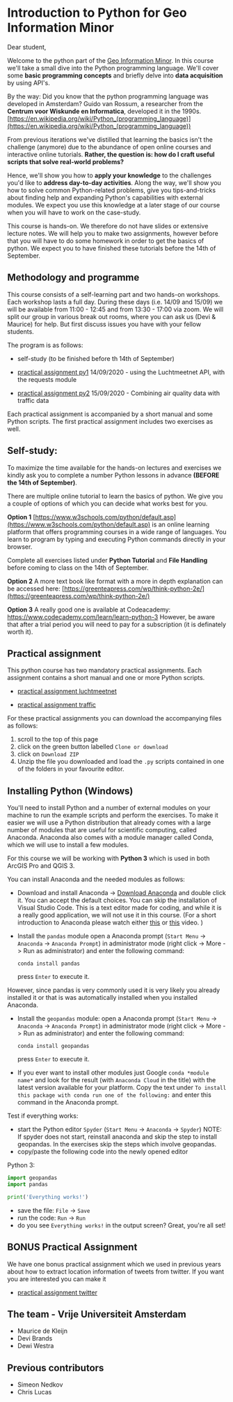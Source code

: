 # Introduction to Python for Geo Information Minor

Dear student,

Welcome to the python part of the [Geo Information Minor](www.nationalegiminor.nl). In this course we'll take a small dive into the Python programming language. We'll cover some **basic programming concepts** and briefly delve into **data acquisition** by using API's.

By the way: Did you know that the python programming language was developed in Amsterdam? Guido van Rossum, a researcher from the **Centrum voor Wiskunde en Informatica**, developed it in the 1990s. [https://en.wikipedia.org/wiki/Python_(programming_language)](https://en.wikipedia.org/wiki/Python_(programming_language))

From previous iterations we've distilled that learning the basics isn't the challenge (anymore) due to the abundance of open online courses and interactive online tutorials. **Rather, the question is: how do I craft useful scripts that solve real-world problems?**

Hence, we'll show you how to **apply your knowledge** to the challenges you'd like to **address day-to-day activities**. Along the way, we'll show you how to solve common Python-related problems, give you tips-and-tricks about finding help and expanding Python's capabilities with external modules. We expect you use this knowledge at a later stage of our course when you will have to work on the case-study. 

This course is hands-on. We therefore do not have slides or extensive lecture notes. We will help you to make two assignments, however before that you will have to do some homework in order to get the basics of python. We expect you to have finished these tutorials before the 14th of September. 

## Methodology and programme

This course consists of a self-learning part and two hands-on workshops. Each workshop lasts a full day. During these days (i.e. 14/09 and 15/09) we will be available from 11:00 - 12:45 and from 13:30 - 17:00 via zoom. We will split our group in various break out rooms, where you can ask us (Devi & Maurice) for help. But first discuss issues you have with your fellow students. 

The program is as follows:

-   self-study (to be finished before th 14th of September)

-   [practical assignment py1](https://github.com/SPINLab/GI_Minor_2020/tree/master/py1_LuchtmeetnetAPI) 14/09/2020 - using the Luchtmeetnet API, with the requests module
-   [practical assignment py2](https://github.com/SPINLab/GI_Minor_2020/tree/master/py2_Traffic) 15/09/2020 - Combining air quality data with traffic data

Each practical assignment is accompanied by a short manual and some Python scripts. The first practical assignment includes two exercises as well. 

## Self-study: 

To maximize the time available for the hands-on lectures and exercises we kindly ask you to complete a number Python lessons in advance **(BEFORE the 14th of September)**.

There are multiple online tutorial to learn the basics of python. We give you a couple of options of which you can decide what works best for you. 

**Option 1**
[https://www.w3schools.com/python/default.asp](https://www.w3schools.com/python/default.asp) is an online learning platform that offers programming courses in a wide range of languages. You learn to program by typing and executing Python commands directly in your browser.

Complete all exercises listed under **Python Tutorial** and **File Handling** before coming to class on the 14th of September.

**Option 2**
A more text book like format with a more in depth explanation can be accessed here:
[https://greenteapress.com/wp/think-python-2e/](https://greenteapress.com/wp/think-python-2e/)

**Option 3**
A really good one is available at Codeacademy: https://www.codecademy.com/learn/learn-python-3 However, be aware that after a trial period you will need to pay for a subscription (it is definately worth it).

## Practical assignment

This python course has two mandatory practical assignments. Each assignment contains a short manual and one or more Python scripts.

-   [practical assignment luchtmeetnet](https://github.com/SPINLab/GI_Minor_2020/tree/master/py1_LuchtmeetnetAPI)

-   [practical assignment traffic](https://github.com/SPINLab/GI_Minor_2020/tree/master/py2_Traffic)

For these practical assignments you can download the accompanying files as follows:

1. scroll to the top of this page
2. click on the green button labelled `Clone or download`
3. click on `Download ZIP`
4. Unzip the file you downloaded and load the `.py` scripts contained in one of the folders in your favourite editor.

## Installing Python (Windows)

You'll need to install Python and a number of external modules on your machine to run the example scripts and perform the exercises. To make it easier we will use a Python distribution that already comes with a large number of modules that are useful for scientific computing, called Anaconda. Anaconda also comes with a module manager called Conda, which we will use to install a few modules.

For this course we will be working with **Python 3** which is used in both ArcGIS Pro and QGIS 3.

You can install Anaconda and the needed modules as follows:

-   Download and install Anaconda -> [Download Anaconda](https://www.anaconda.com/download/) and double click it. You can accept the default choices. You can skip the installation of Visual Studio Code. This is a text editor made for coding, and while it is a really good application, we will not use it in this course. (For a short introduction to Anaconda please watch either [this](https://www.youtube.com/watch?v=zYNRqVimU3Q) or [this](https://www.youtube.com/watch?v=ou65T_mC8Z8) video. )

-   Install the `pandas` module open a Anaconda prompt (`Start Menu` -> `Anaconda` -> `Anaconda Prompt`) in administrator mode (right click -> More -> Run as administrator) and enter the following command:

    `conda install pandas`

    press `Enter` to execute it.

However, since pandas is very commonly used it is very likely you already installed it or that is was automatically installed when you installed Anaconda.

-   Install the `geopandas` module: open a Anaconda prompt (`Start Menu` -> `Anaconda` -> `Anaconda Prompt`) in administrator mode (right click -> More -> Run as administrator) and enter the following command:

    `conda install geopandas`

    press `Enter` to execute it.

-   If you ever want to install other modules just Google `conda *module name*` and look for the result (with `Anaconda Cloud` in the title) with the latest version available for your platform. Copy the text under `To install this package with conda run one of the following:` and enter this command in the Anaconda prompt.

Test if everything works:

-   start the Python editor `Spyder` (`Start Menu` -> `Anaconda` -> `Spyder`) NOTE: If spyder does not start, reinstall anaconda and skip the step to install geopandas. In the exercises skip the steps which involve geopandas.
-   copy/paste the following code into the newly opened editor

Python 3:

```python
import geopandas
import pandas

print('Everything works!')
```

-   save the file: `File` -> `Save`
-   run the code: `Run` -> `Run`
-   do you see `Everything works!` in the output screen? Great, you're all set!

## BONUS Practical Assignment
We have one bonus practical assignment which we used in previous years about how to extract location information of tweets from twitter. If you want you are interested you can make it
-   [practical assignment twitter](https://github.com/SPINLab/GI_Minor_2020/tree/master/py3_TwitterAPI)


## The team - Vrije Universiteit Amsterdam
-   Maurice de Kleijn
-	Devi Brands
-	Dewi Westra

## Previous contributors
-   Simeon Nedkov
-   Chris Lucas

